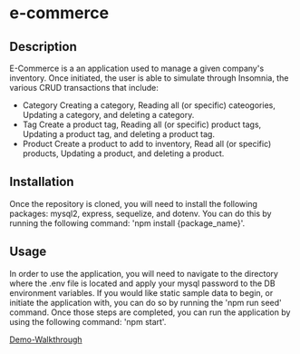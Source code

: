 # e-commerce

## Description
E-Commerce is a an application used to manage a given company's inventory. Once initiated, the user is able to simulate through Insomnia, the various CRUD transactions that include:
- Category
Creating a category, Reading all (or specific) cateogories, Updating a category, and deleting a category.
- Tag
Create a product tag, Reading all (or specific) product tags, Updating a product tag, and deleting a product tag.
- Product
Create a product to add to inventory, Read all (or specific) products, Updating a product, and deleting a product.

## Installation
Once the repository is cloned, you will need to install the following packages:
mysql2, express, sequelize, and dotenv. You can do this by running the following command: 'npm install {package_name}'.

## Usage
In order to use the application, you will need to navigate to the directory where the .env file is located and apply your mysql password to the DB environment variables. If you would like static sample data to begin, or initiate the application with, you can do so by running the 'npm run seed' command. 
Once those steps are completed, you can run the application by using the following command: 'npm start'.

[Demo-Walkthrough](https://drive.google.com/file/d/10cIZxi8D2hLFXu74C6sR28K0Ds-nLMm7/view)

